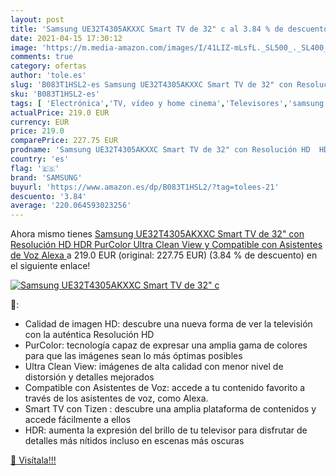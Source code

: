 ```yaml
---
layout: post
title: 'Samsung UE32T4305AKXXC Smart TV de 32" c al 3.84 % de descuento'
date: 2021-04-15 17:30:12
image: 'https://m.media-amazon.com/images/I/41LIZ-mLsfL._SL500_._SL400_.jpg'
comments: true
category: ofertas
author: 'tole.es'
slug: 'B083T1HSL2-es Samsung UE32T4305AKXXC Smart TV de 32" con Resolución HD...'
sku: 'B083T1HSL2-es'
tags: [ 'Electrónica','TV, vídeo y home cinema','Televisores','samsung','smart','tv', ]
actualPrice: 219.0 EUR
currency: EUR
price: 219.0
comparePrice: 227.75 EUR
prodname: 'Samsung UE32T4305AKXXC Smart TV de 32" con Resolución HD  HDR  PurColor  Ultra Clean View y Compatible con Asistentes de Voz  Alexa '
country: 'es'
flag: '🇪🇸'
brand: 'SAMSUNG'
buyurl: 'https://www.amazon.es/dp/B083T1HSL2/?tag=tolees-21'
descuento: '3.84'
average: '220.064593023256'
---
```


Ahora mismo tienes [Samsung UE32T4305AKXXC Smart TV de 32" con Resolución HD  HDR  PurColor  Ultra Clean View y Compatible con Asistentes de Voz  Alexa ](https://www.amazon.es/dp/B083T1HSL2/?tag=tolees-21) a 219.0 EUR (original: 227.75 EUR) (3.84 %  de descuento) en el siguiente enlace!

[![Samsung UE32T4305AKXXC Smart TV de 32" c](https://m.media-amazon.com/images/I/41LIZ-mLsfL._SL500_._SL400_.jpg)](https://www.amazon.es/dp/B083T1HSL2/?tag=tolees-21)

🔎:

- Calidad de imagen HD: descubre una nueva forma de ver la televisión con la auténtica Resolución HD
- PurColor: tecnología capaz de expresar una amplia gama de colores para que las imágenes sean lo más óptimas posibles
- Ultra Clean View: imágenes de alta calidad con menor nivel de distorsión y detalles mejorados
- Compatible con Asistentes de Voz: accede a tu contenido favorito a través de los asistentes de voz, como Alexa.
- Smart TV con Tizen : descubre una amplia plataforma de contenidos y accede fácilmente a ellos
- HDR: aumenta la expresión del brillo de tu televisor para disfrutar de detalles más nítidos incluso en escenas más oscuras

[🛒 Visítala!!!](https://www.amazon.es/dp/B083T1HSL2/?tag=tolees-21)
